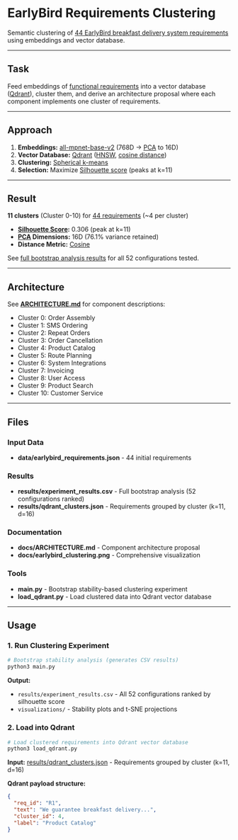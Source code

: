 # EarlyBird Requirements Clustering

Semantic clustering of [44 EarlyBird breakfast delivery system requirements](data/earlybird_requirements.json) using embeddings and vector database.

---

## Task

Feed embeddings of [functional requirements](data/earlybird_requirements.json) into a vector database ([Qdrant](https://qdrant.tech/)), cluster them, and derive an architecture proposal where each component implements one cluster of requirements.

---

## Approach

1. **Embeddings:** [all-mpnet-base-v2](https://huggingface.co/sentence-transformers/all-mpnet-base-v2) (768D → [PCA](https://en.wikipedia.org/wiki/Principal_component_analysis) to 16D)
2. **Vector Database:** [Qdrant](https://qdrant.tech/) ([HNSW](https://en.wikipedia.org/wiki/Hierarchical_navigable_small_world), [cosine distance](https://en.wikipedia.org/wiki/Cosine_similarity))
3. **Clustering:** [Spherical k-means](https://en.wikipedia.org/wiki/K-means_clustering#Spherical_k-means_clustering)
4. **Selection:** Maximize [Silhouette score](https://en.wikipedia.org/wiki/Silhouette_(clustering)) (peaks at k=11)

---

## Result

**11 clusters** (Cluster 0-10) for [44 requirements](data/earlybird_requirements.json) (~4 per cluster)

- **[Silhouette Score](https://en.wikipedia.org/wiki/Silhouette_(clustering)):** 0.306 (peak at k=11)
- **[PCA](https://en.wikipedia.org/wiki/Principal_component_analysis) Dimensions:** 16D (76.1% variance retained)
- **Distance Metric:** [Cosine](https://en.wikipedia.org/wiki/Cosine_similarity)

See [full bootstrap analysis results](results/experiment_results.csv) for all 52 configurations tested.

---

## Architecture

See [**ARCHITECTURE.md**](docs/ARCHITECTURE.md) for component descriptions:

- Cluster 0: Order Assembly
- Cluster 1: SMS Ordering
- Cluster 2: Repeat Orders
- Cluster 3: Order Cancellation
- Cluster 4: Product Catalog
- Cluster 5: Route Planning
- Cluster 6: System Integrations
- Cluster 7: Invoicing
- Cluster 8: User Access
- Cluster 9: Product Search
- Cluster 10: Customer Service

---

## Files

### Input Data
- **data/earlybird_requirements.json** - 44 initial requirements

### Results
- **results/experiment_results.csv** - Full bootstrap analysis (52 configurations ranked)
- **results/qdrant_clusters.json** - Requirements grouped by cluster (k=11, d=16)

### Documentation
- **docs/ARCHITECTURE.md** - Component architecture proposal
- **docs/earlybird_clustering.png** - Comprehensive visualization

### Tools
- **main.py** - Bootstrap stability-based clustering experiment
- **load_qdrant.py** - Load clustered data into Qdrant vector database

---

## Usage

### 1. Run Clustering Experiment

```bash
# Bootstrap stability analysis (generates CSV results)
python3 main.py
```

**Output:**
- `results/experiment_results.csv` - All 52 configurations ranked by silhouette score
- `visualizations/` - Stability plots and t-SNE projections

### 2. Load into Qdrant

```bash
# Load clustered requirements into Qdrant vector database
python3 load_qdrant.py
```

**Input:** [results/qdrant_clusters.json](results/qdrant_clusters.json) - Requirements grouped by cluster (k=11, d=16)

**Qdrant payload structure:**
```json
{
  "req_id": "R1",
  "text": "We guarantee breakfast delivery...",
  "cluster_id": 4,
  "label": "Product Catalog"
}
```
